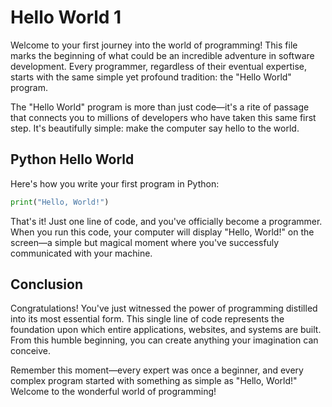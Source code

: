 # Hello World 1

Welcome to your first journey into the world of programming! This file marks the beginning of what could be an incredible adventure in software development. Every programmer, regardless of their eventual expertise, starts with the same simple yet profound tradition: the "Hello World" program.

The "Hello World" program is more than just code—it's a rite of passage that connects you to millions of developers who have taken this same first step. It's beautifully simple: make the computer say hello to the world.

## Python Hello World

Here's how you write your first program in Python:

```python
print("Hello, World!")
```

That's it! Just one line of code, and you've officially become a programmer. When you run this code, your computer will display "Hello, World!" on the screen—a simple but magical moment where you've successfuly communicated with your machine.

## Conclusion

Congratulations! You've just witnessed the power of programming distilled into its most essential form. This single line of code represents the foundation upon which entire applications, websites, and systems are built. From this humble beginning, you can create anything your imagination can conceive.

Remember this moment—every expert was once a beginner, and every complex program started with something as simple as "Hello, World!" Welcome to the wonderful world of programming!
